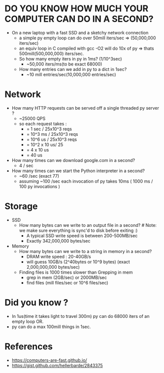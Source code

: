 # DO YOU KNOW HOW MUCH YOUR COMPUTER CAN DO IN A SECOND?
- On a new laptop with a fast SSD and a sketchy network connection
  - a simple py empty loop can do over 50mill iters/sec => (50,000,000 iters/sec)
  - an equiv loop in C compiled with gcc -O2 will do 10x of py => thats 500mill(500,000,000) iters/sec.
  - So how many empty iters in py in 1ms? (1/10^3sec)
    - ~50,000 iters/ms(to be exact 68000)
  - How many entries can we add in py to a dict in 1sec?
    - ~10 mill entries/sec(10,000,000 entries/sec)

# Network  
  - How many HTTP requests can be served off a single threaded py server ?
    - ~25000 QPS
    - so each request takes :
      - =   1 sec / 25x10^3 reqs
      - = 10^3 ms / 25x10^3 reqs
      - = 10^6 us / 25x10^3 reqs 
      - = 10^2 x 10 us/ 25
      - =    4 x 10 us
      - =    40 us
  - How many times can we download google.com in a second?
    - 4 / sec
  - How many times can we start the Python interpreter in a second?
    - ~60 /sec (exact 77)
    - assuming ~100 /sec each invocation of py takes 10ms ( 1000 ms / 100 py invocations )
   
# Storage
- SSD
  - How many bytes can we write to an output file in a second? # Note: we make sure everything is sync'd to disk before exiting :)
    - A typical SSD write speed is between 200-500MB/sec
    - Exactly 342,000,000 bytes/sec
- Memory
  - How many bytes can we write to a string in memory in a second?
    - DRAM write speed : 20-40GB/s
    - will guess 10GB/s (2^40bytes or 10^9 bytes) (exact 2,000,000,000 bytes/sec)
  - Finding files is 1000 times slower than Grepping in mem
    - grep in mem (2GB/sec) or 2000MB/sec 
    - find files (mill files/sec or 10^6 files/sec)

# Did you know ?
- In 1us(time it takes light to travel 300m) py can do 68000 iters of an empty loop OR.
- py can do a max 100mill things in 1sec.

# References
- https://computers-are-fast.github.io/
- https://gist.github.com/hellerbarde/2843375
